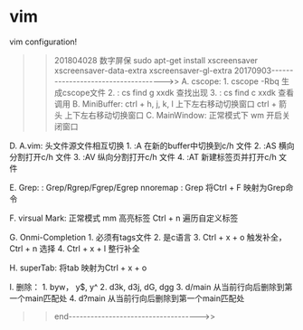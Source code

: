 # vim
vim configuration!
>> 201804028 数字屏保
	sudo apt-get install xscreensaver xscreensaver-data-extra xscreensaver-gl-extra
>> 20170903------------------------------------>>
A. cscope:
	1. cscope -Rbq 生成cscope文件
	2. : cs find g xxdk 查找出现
	3. : cs find c xxdk 查看调用
B. MiniBuffer:
	ctrl + h, j, k, l 上下左右移动切换窗口
	ctrl + 箭头 上下左右移动切换窗口
C. MainWindow:
	正常模式下 wm 开启关闭窗口

D. A.vim:
	头文件源文件相互切换
	1. :A  在新的buffer中切换到c/h 文件
	2. :AS 横向分割打开c/h 文件
	3. :AV 纵向分割打开c/h 文件
	4. :AT 新建标签页并打开c/h 文件

E. Grep:
	: Grep/Rgrep/Fgrep/Egrep
	nnoremap <slient> <C-f>: Grep<CR> 将Ctrl + F 映射为Grep命令

F. virsual Mark:
	正常模式 mm 高亮标签
	Ctrl + n 遍历自定义标签

G. Onmi-Completion 
	1. 必须有tags文件
	2. 是c语言
	3. Ctrl + x + o 触发补全，Ctrl + n 选择
	4. Ctrl + x + l 整行补全

H. superTab:
	将tab 映射为Ctrl + x + o

I. 删除：
	1. byw， y$, y^
	2. d3k, d3j, dG, dgg
	3. d/main 从当前行向后删除到第一个main匹配处
	4. d?main 从当前行向后删除到第一个main匹配处
 

>> end------------------------------------>>
